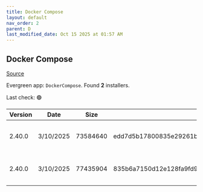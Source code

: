 ```yaml
---
title: Docker Compose
layout: default
nav_order: 2
parent: D
last_modified_date: Oct 15 2025 at 01:57 AM
---
```


## Docker Compose

[Source](https://github.com/docker/compose)

Evergreen app: `DockerCompose`. Found **2** installers.

Last check: 🟢

| Version | Date      | Size     | Sha256                                                           | Architecture | InstallerType | Type | URI                                                                                                                                                                                              |
| ------- | --------- | -------- | ---------------------------------------------------------------- | ------------ | ------------- | ---- | ------------------------------------------------------------------------------------------------------------------------------------------------------------------------------------------------ |
| 2.40.0  | 3/10/2025 | 73584640 | edd7d5b17800835e29261bbd64eee1ffb2d7793230a6c68616750f1254bc9f14 | ARM64        | Default       | exe  | [https://github.com/docker/compose/releases/download/v2.40.0/docker-compose-windows-aarch64.exe](https://github.com/docker/compose/releases/download/v2.40.0/docker-compose-windows-aarch64.exe) |
| 2.40.0  | 3/10/2025 | 77435904 | 835b6a7150d12e128fa9fd902abff6212ff3e55398683d57e213956558ead5df | x64          | Default       | exe  | [https://github.com/docker/compose/releases/download/v2.40.0/docker-compose-windows-x86_64.exe](https://github.com/docker/compose/releases/download/v2.40.0/docker-compose-windows-x86_64.exe)   |
